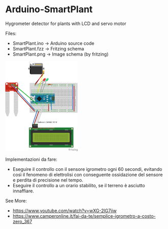 # Arduino-SmartPlant
Hygrometer detector for plants with LCD and servo motor


Files:
 - SmartPlant.ino -> Arduino source code
 - SmartPlant.fzz -> Fritzing schema
 - SmartPlant.png -> Image schema (by fritzing)
 
 <a href="https://github.com/AccaEmme/Arduino-SmartPlant/blob/master/screenshots/SmartPlant.png" target="_BLANK"><img src="https://github.com/AccaEmme/Arduino-SmartPlant/blob/master/screenshots/SmartPlant.png" width="45%"></img></a>


Implementazioni da fare:
 - Eseguire il controllo con il sensore igrometro ogni 60 secondi, evitando così il fenomeno di elettrolisi con conseguente ossidazione del sensore e perdita di precisione nel tempo.
 - Eseguire il controllo a un orario stabilito, se il terreno è asciutto innaffiare.
 

See More:
 * https://www.youtube.com/watch?v=wXG-2lG7jiw
 * https://www.camperonline.it/fai-da-te/semplice-igrometro-a-costo-zero_367 
